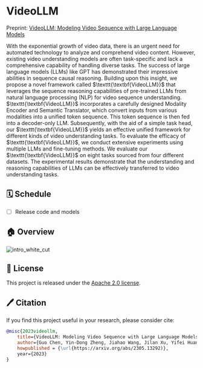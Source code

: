 # VideoLLM
Preprint: [VideoLLM: Modeling Video Sequence with Large Language Models](https://arxiv.org/abs/2305.13292)



With the exponential growth of video data, there is an urgent need for automated technology to analyze and comprehend video content. However, existing video understanding models are often task-specific and lack a comprehensive capability of handling diverse tasks.
The success of large language models (LLMs) like GPT has demonstrated their impressive abilities in sequence causal reasoning. Building upon this insight, we propose a novel framework called $\texttt{\textbf{VideoLLM}}$ that leverages the sequence reasoning capabilities of pre-trained LLMs from natural language processing (NLP) for video sequence understanding.
$\texttt{\textbf{VideoLLM}}$ incorporates a carefully designed Modality Encoder and Semantic Translator, which convert inputs from various modalities into a unified token sequence. This token sequence is then fed into a decoder-only LLM. Subsequently, with the aid of a simple task head, our $\texttt{\textbf{VideoLLM}}$ yields an effective unified framework for different kinds of video understanding tasks.
To evaluate the efficacy of $\texttt{\textbf{VideoLLM}}$, we conduct extensive experiments using multiple LLMs and fine-tuning methods. We evaluate our $\texttt{\textbf{VideoLLM}}$ on eight tasks sourced from four different datasets. The experimental results demonstrate that the understanding and reasoning capabilities of LLMs can be effectively transferred to video understanding tasks.

## 🗓️ Schedule
- [ ] Release code and models

## 🏠 Overview
![intro_white_cut](https://github.com/cg1177/VideoLLM/assets/95628472/5bcc0dbc-254d-4bf9-b884-b7034a6e0286)


## 🎫 License

This project is released under the [Apache 2.0 license](LICENSE). 


## 🖊️ Citation

If you find this project useful in your research, please consider cite:

```BibTeX
@misc{2023videollm,
    title={VideoLLM: Modeling Video Sequence with Large Language Models},
    author={Guo Chen, Yin-Dong Zheng, Jiahao Wang, Jilan Xu, Yifei Huang, Junting Pan, Yi Wang, Yali Wang, Yu Qiao, Tong Lu and Limin Wang},
    howpublished = {\url{https://arxiv.org/abs/2305.13292)},
    year={2023}
}
```
